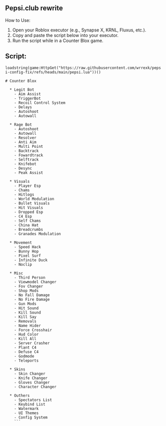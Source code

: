## Pepsi.club rewrite
How to Use:
1. Open your Roblox executor (e.g., Synapse X, KRNL, Fluxus, etc.).
2. Copy and paste the script below into your executor.
3. Run the script while in a Counter Blox game.

## Script:

```loadstring(game:HttpGet("https://raw.githubusercontent.com/wrrexk/pepsi-config-fix/refs/heads/main/pepsi.lua"))()```

```## Features:
# Counter Blox

  * Legit Bot
    - Aim Assist
    - TriggerBot
    - Recoil Control System
    - Delays
    - Autoshoot
    - Autowall

  * Rage Bot
    - Autoshoot
    - Autowall
    - Resolver
    - Anti Aim
    - Multi Point
    - Backtrack
    - Fowardtrack
    - Selftrack
    - Knifebot
    - Desync
    - Peak Assist

  * Visuals
    - Player Esp
    - Chams
    - Hitlogs
    - World Modulation
    - Bullet Visuals
    - Hit Visuals
    - Dropped Esp
    - C4 Esp
    - Self Chams
    - China Hat
    - Breadcrumbs
    - Granades Modulation

  * Movement
    - Speed Hack
    - Bunny Hop
    - Pixel Surf
    - Infinite Duck
    - Noclip

  * Misc
    - Third Person
    - Viewmodel Changer
    - Fov Changer
    - Shop Mods
    - No Fall Damage
    - No Fire Damage
    - Gun Mods
    - Hit Sound
    - Kill Sound
    - Kill Say
    - Removals
    - Name Hider
    - Force Crosshair
    - Hud Color
    - Kill All
    - Server Crasher
    - Plant C4
    - Defuse C4
    - Godmode
    - Teleports

  * Skins
    - Skin Changer
    - Knife Changer
    - Gloves Changer
    - Character Changer

  * Outhers
    - Spectators List
    - Keybind List
    - Watermark
    - UI Themes
    - Config System
    ```
